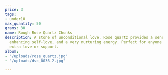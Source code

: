 ```yaml
---
price: 3
tags:
- under10
max_quantity: 50
grams: 30
name: Rough Rose Quartz Chunks
description: A stone of unconditional love. Rose quartz provides a sense of compassion,
  enhancing self-love, and a very nurturing energy. Perfect for anyone needing a little
  extra love or support.
album:
- "/uploads/rose_quartz.jpg"
- "/uploads/dsc_0036-2.jpg"

---
```

